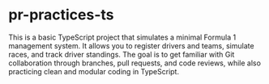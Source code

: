 # pr-practices-ts
This is a basic TypeScript project that simulates a minimal Formula 1 management system. It allows you to register drivers and teams, simulate races, and track driver standings.  The goal is to get familiar with Git collaboration through branches, pull requests, and code reviews, while also practicing clean and modular coding in TypeScript.
